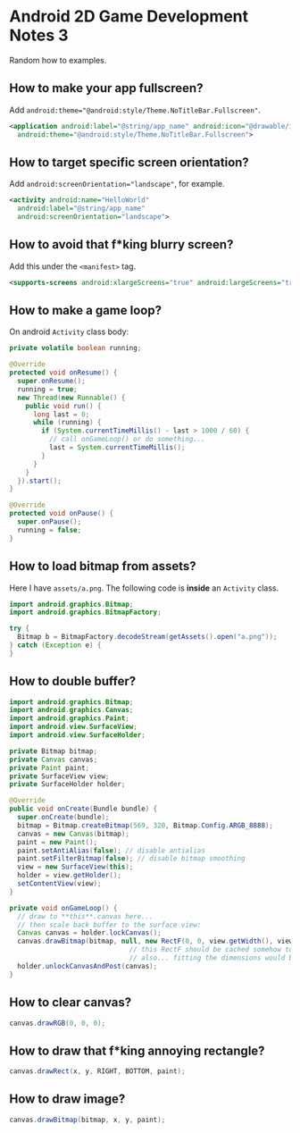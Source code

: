 # Android 2D Game Development Notes 3

Random how to examples.

## How to make your app fullscreen?

Add `android:theme="@android:style/Theme.NoTitleBar.Fullscreen"`.

```xml
<application android:label="@string/app_name" android:icon="@drawable/ic_launcher"
  android:theme="@android:style/Theme.NoTitleBar.Fullscreen">
```

## How to target specific screen orientation?

Add `android:screenOrientation="landscape"`, for example.

```xml
<activity android:name="HelloWorld"
  android:label="@string/app_name"
  android:screenOrientation="landscape">
```

## How to avoid that f*king blurry screen?

Add this under the `<manifest>` tag.

```xml
<supports-screens android:xlargeScreens="true" android:largeScreens="true" />
```

## How to make a game loop?

On android `Activity` class body:

```java
private volatile boolean running;

@Override
protected void onResume() {
  super.onResume();
  running = true;
  new Thread(new Runnable() {
    public void run() {
      long last = 0;
      while (running) {
        if (System.currentTimeMillis() - last > 1000 / 60) {
          // call onGameLoop() or do something...
          last = System.currentTimeMillis();
        }
      }
    }
  }).start();
}

@Override
protected void onPause() {
  super.onPause();
  running = false;
}
```

## How to load bitmap from assets?

Here I have `assets/a.png`. The following code is **inside** an `Activity` class.

```java
import android.graphics.Bitmap;
import android.graphics.BitmapFactory;

try {
  Bitmap b = BitmapFactory.decodeStream(getAssets().open("a.png"));
} catch (Exception e) {
}
```

## How to double buffer?

```java
import android.graphics.Bitmap;
import android.graphics.Canvas;
import android.graphics.Paint;
import android.view.SurfaceView;
import android.view.SurfaceHolder;

private Bitmap bitmap;
private Canvas canvas;
private Paint paint;
private SurfaceView view;
private SurfaceHolder holder;

@Override
public void onCreate(Bundle bundle) {
  super.onCreate(bundle);
  bitmap = Bitmap.createBitmap(569, 320, Bitmap.Config.ARGB_8888);
  canvas = new Canvas(bitmap);
  paint = new Paint();
  paint.setAntiAlias(false); // disable antialias
  paint.setFilterBitmap(false); // disable bitmap smoothing
  view = new SurfaceView(this);
  holder = view.getHolder();
  setContentView(view);
}

private void onGameLoop() {
  // draw to **this**.canvas here...
  // then scale back buffer to the surface view:
  Canvas canvas = holder.lockCanvas();
  canvas.drawBitmap(bitmap, null, new RectF(0, 0, view.getWidth(), view.getHeight()), paint); 
                              // this RectF should be cached somehow to avoid GC
                              // also... fitting the dimensions would be nice ;)
  holder.unlockCanvasAndPost(canvas);
}
```

## How to clear canvas?

```java
canvas.drawRGB(0, 0, 0);
```

## How to draw that f*king annoying rectangle?

```java
canvas.drawRect(x, y, RIGHT, BOTTOM, paint);
```

## How to draw image?

```java
canvas.drawBitmap(bitmap, x, y, paint);
```
